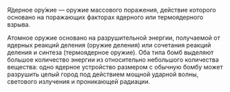 Я́дерное ору́жие — оружие массового поражения, действие которого основано на поражающих факторах ядерного или термоядерного взрыва.

Атомное оружие основано на разрушительной энергии, получаемой от ядерных реакций деления
 (оружие деления) или сочетания реакций деления и синтеза (термоядерное оружие). Оба типа бомб выделяют
 большое количество энергии из относительно небольшого количества вещества: одно ядерное устройство размером
 с обычную бомбу может разрушить целый город под действием мощной ударной волны, светового излучения и проникающей радиации.
